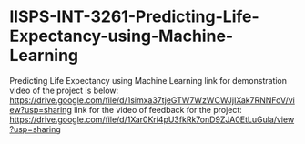 # llSPS-INT-3261-Predicting-Life-Expectancy-using-Machine-Learning
Predicting Life Expectancy using Machine Learning
link for demonstration video of the project is below:
https://drive.google.com/file/d/1simxa37tjeGTW7WzWCWJjIXak7RNNFoV/view?usp=sharing
link for the video of feedback for the project:
https://drive.google.com/file/d/1Xar0Kri4pU3fkRk7onD9ZJA0EtLuGula/view?usp=sharing
